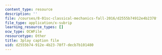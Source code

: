 ```yaml
---
content_type: resource
description: ''
file: /courses/8-01sc-classical-mechanics-fall-2016/d2555b74912e4b2378f7decb7b101480_0jWwl0bt6aU.srt
file_type: application/x-subrip
learning_resource_types: []
ocw_type: OCWFile
resourcetype: Other
title: 3play caption file
uid: d2555b74-912e-4b23-78f7-decb7b101480
---
```

